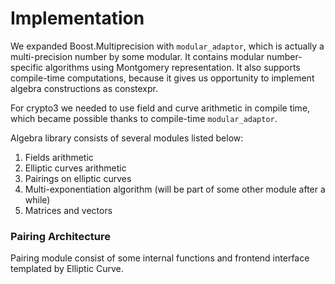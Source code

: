 # Implementation



We expanded Boost.Multiprecision with `modular_adaptor`, which is actually a multi-precision number by some modular. It contains modular number-specific algorithms using Montgomery representation. It also supports compile-time computations, because it gives us opportunity to implement algebra constructions as constexpr.

For crypto3 we needed to use field and curve arithmetic in compile time, which became possible thanks to compile-time `modular_adaptor`.

Algebra library consists of several modules listed below:

1. Fields arithmetic
2. Elliptic curves arithmetic
3. Pairings on elliptic curves
4. Multi-exponentiation algorithm (will be part of some other module after a while)
5. Matrices and vectors

### &#x20;<a href="#curves_architecture" id="curves_architecture"></a>

### Pairing Architecture <a href="#pairing_architecture" id="pairing_architecture"></a>

Pairing module consist of some internal functions and frontend interface templated by Elliptic Curve.
